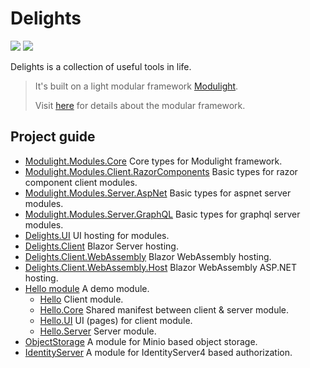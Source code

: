 # Delights

![](https://github.com/StardustDL/delights/workflows/CI/badge.svg) ![](https://img.shields.io/github/license/StardustDL/delights.svg)

Delights is a collection of useful tools in life.

> It's built on a light modular framework [Modulight](https://stardustdl.github.io/delights/api/modulight/).
> 
> Visit [here](https://stardustdl.github.io/delights/api/modulight/) for details about the modular framework.

## Project guide

- [Modulight.Modules.Core](./src/Modulight.Modules.Core/) Core types for Modulight framework.
- [Modulight.Modules.Client.RazorComponents](./src/Modulight.Modules.Client.RazorComponents/) Basic types for razor component client modules.
- [Modulight.Modules.Server.AspNet](./src/Modulight.Modules.Server.AspNet/) Basic types for aspnet server modules.
- [Modulight.Modules.Server.GraphQL](./src/Modulight.Modules.Server.GraphQL/) Basic types for graphql server modules.
- [Delights.UI](./src/Delights.UI/) UI hosting for modules.
- [Delights.Client](./src/Delights.Client/) Blazor Server hosting.
- [Delights.Client.WebAssembly](./src/Delights.Client.WebAssembly/) Blazor WebAssembly hosting.
- [Delights.Client.WebAssembly.Host](./src/Delights.Client.WebAssembly/) Blazor WebAssembly ASP.NET hosting.
- [Hello module](./src/modules/hello/) A demo module.
  - [Hello](./src/modules/hello/Delights.Modules.Hello) Client module.
  - [Hello.Core](./src/modules/hello/Delights.Modules.Hello.Core) Shared manifest between client & server module.
  - [Hello.UI](./src/modules/hello/Delights.Modules.Hello.UI) UI (pages) for client module.
  - [Hello.Server](./src/modules/hello/Delights.Modules.Hello.Server) Server module.
- [ObjectStorage](./src/StardustDL.AspNet.ObjectStorage/) A module for Minio based object storage.
- [IdentityServer](./src/StardustDL.AspNet.IdentityServer/) A module for IdentityServer4 based authorization.
